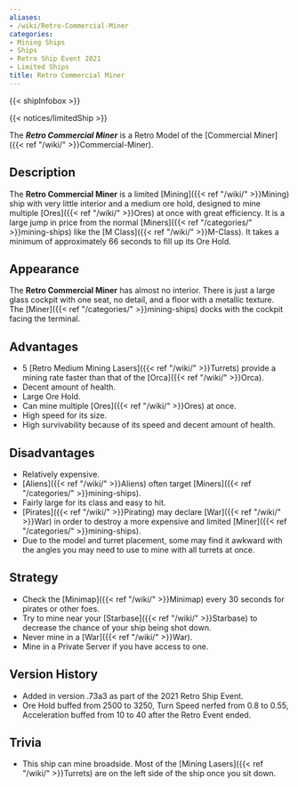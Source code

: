 ```yaml
---
aliases:
- /wiki/Retro-Commercial-Miner
categories:
- Mining Ships
- Ships
- Retro Ship Event 2021
- Limited Ships
title: Retro Commercial Miner
---  
```


{{< shipInfobox >}}   

{{< notices/limitedShip >}} 

The **_Retro Commercial Miner_** is a Retro Model of the [Commercial Miner]({{< ref "/wiki/" >}}Commercial-Miner).

## Description

The **Retro Commercial Miner** is a limited [Mining]({{< ref "/wiki/" >}}Mining) ship with very little interior and a medium ore hold, designed to mine multiple [Ores]({{< ref "/wiki/" >}}Ores) at once with great efficiency. It is a large jump in price from the normal [Miners]({{< ref "/categories/" >}}mining-ships) like the [M Class]({{< ref "/wiki/" >}}M-Class). It takes a minimum of approximately 66 seconds to fill up its Ore Hold.

## Appearance

The **Retro Commercial Miner** has almost no interior. There is just a large glass cockpit with one seat, no detail, and a floor with a metallic texture. The [Miner]({{< ref "/categories/" >}}mining-ships) docks with the cockpit facing the terminal.

## Advantages

- 5 [Retro Medium Mining Lasers]({{< ref "/wiki/" >}}Turrets) provide a mining rate faster than that of the [Orca]({{< ref "/wiki/" >}}Orca).
- Decent amount of health.
- Large Ore Hold.
- Can mine multiple [Ores]({{< ref "/wiki/" >}}Ores) at once.
- High speed for its size.
- High survivability because of its speed and decent amount of health.

## Disadvantages

- Relatively expensive.
- [Aliens]({{< ref "/wiki/" >}}Aliens) often target [Miners]({{< ref "/categories/" >}}mining-ships).
- Fairly large for its class and easy to hit.
- [Pirates]({{< ref "/wiki/" >}}Pirating) may declare [War]({{< ref "/wiki/" >}}War) in order to destroy a more expensive and limited [Miner]({{< ref "/categories/" >}}mining-ships).
- Due to the model and turret placement, some may find it awkward with the angles you may need to use to mine with all turrets at once.

## Strategy

- Check the [Minimap]({{< ref "/wiki/" >}}Minimap) every 30 seconds for pirates or other foes.
- Try to mine near your [Starbase]({{< ref "/wiki/" >}}Starbase) to decrease the chance of your ship being shot down.
- Never mine in a [War]({{< ref "/wiki/" >}}War).
- Mine in a Private Server if you have access to one.

## Version History 

- Added in version .73a3 as part of the 2021 Retro Ship Event.
- Ore Hold buffed from 2500 to 3250, Turn Speed nerfed from 0.8 to 0.55, Acceleration buffed from 10 to 40 after the Retro Event ended.

## Trivia

- This ship can mine broadside. Most of the [Mining Lasers]({{< ref "/wiki/" >}}Turrets) are on the left side of the ship once you sit down.